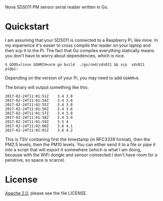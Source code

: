 Nova SDS011 PM sensor serial reader written in Go.

# Quickstart

I am assuming that your SDS011 is connected to a Raspberry Pi, like
mine. In my experience it's easier to cross compile the reader on your
laptop and then scp it to the Pi. The fact that Go compiles everything
statically means you don't have to worry about dependencies, which is
nice.

```
$ GOOS=linux GOARCH=arm go build  ./go/cmd/sds011 && scp  sds011 pi@pi:
```

Depending on the version of your Pi, you may need to add `GOARM=6`.

The binary will output something like this:

```
2017-02-24T11:01:51Z	3.4	3.8
2017-02-24T11:01:54Z	3.4	3.8
2017-02-24T11:01:55Z	3.4	3.8
2017-02-24T11:01:56Z	3.4	3.8
2017-02-24T11:01:57Z	3.4	3.8
2017-02-24T11:01:58Z	3.4	3.9
2017-02-24T11:01:59Z	3.5	4
2017-02-24T11:02:00Z	3.6	4.1
2017-02-24T11:02:01Z	3.6	4.2
```

This is TSV contianing first the timestamp (in RFC3339 format), then
the PM2.5 levels, then the PM10 levels. You can either send it to a
file or pipe it into a script that will export it somewhere (which is
what I am doing, because with the WiFi dongle and sensor connected I
don't have room for a pendrive, so space is scarce).

# License

[Apache 2.0](https://www.tldrlegal.com/l/apache2), please see the file
LICENSE.